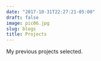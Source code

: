 ```yaml
---
date: "2017-10-31T22:27:21-05:00"
draft: false
image: pic06.jpg
slug: blogs
title: Projects
---
```


My previous projects selected.